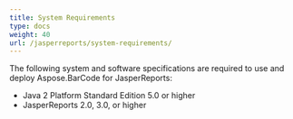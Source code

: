 ```yaml
---
title: System Requirements
type: docs
weight: 40
url: /jasperreports/system-requirements/
---
```


The following system and software specifications are required to use and deploy Aspose.BarCode for JasperReports:

- Java 2 Platform Standard Edition 5.0 or higher
- JasperReports 2.0, 3.0, or higher
